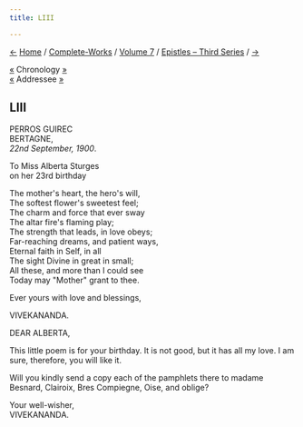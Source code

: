 ```yaml
---
title: LIII

---
```

<div>

[←](52_aunt_roxy.htm) [Home](../../../index.htm) /
[Complete-Works](../../complete_works.htm) / [Volume
7](../volume_7_contents.htm) / [Epistles – Third
Series](epistles_third_series_contents.htm)
/ [→](../../volume_8/lectures_and_discourses/discourses_on_jnana-yoga/jnana-yoga_i.htm)

  

[«](../../volume_9/letters_fifth_series/184_christina.htm) Chronology
[»](../../volume_8/epistles_fourth_series/194_mademoiselle.htm)  
[«](../../volume_6/epistles_second_series/164_alberta.htm) Addressee
[»](../../volume_9/letters_fifth_series/186_alberta.htm)

## LIII

PERROS GUIREC  
BERTAGNE,  
*22nd September, 1900*.

To Miss Alberta Sturges  
                    on her 23rd birthday

The mother's heart, the hero's will,  
The softest flower's sweetest feel;  
The charm and force that ever sway  
The altar fire's flaming play;  
The strength that leads, in love obeys;  
Far-reaching dreams, and patient ways,  
Eternal faith in Self, in all  
The sight Divine in great in small;  
All these, and more than I could see  
Today may "Mother" grant to thee.

Ever yours with love and blessings,

VIVEKANANDA.

  
DEAR ALBERTA,

This little poem is for your birthday. It is not good, but it has all my
love. I am sure, therefore, you will like it.

Will you kindly send a copy each of the pamphlets there to madame
Besnard, Clairoix, Bres Compiegne, Oise, and oblige?

Your well-wisher,  
VIVEKANANDA.

</div>
